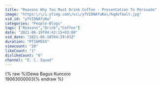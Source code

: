 ```yaml
---
title: "Reasons Why You Must Drink Coffee - Presentation To Persuade"
image: "https:\/\/i.ytimg.com\/vi\/yfVIDNAfuKw\/hqdefault.jpg"
vid_id: "yfVIDNAfuKw"
categories: "People-Blogs"
tags: ["Reasons","Drink","Coffee"]
date: "2021-06-19T04:42:15+03:00"
vid_date: "2021-06-18T04:29:03Z"
duration: "PT16M55S"
viewcount: "28"
likeCount: "1"
dislikeCount: "0"
channel: "E. C. Squad"
---
```

{% raw %}Dewa Bagus Kuncoro<br />19063000003{% endraw %}
